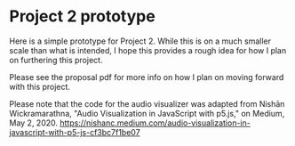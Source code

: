 # Project 2 prototype 

Here is a simple prototype for Project 2. While this is on a much smaller scale than what is intended, I hope this provides a rough idea for how I plan on furthering this project. 

Please see the proposal pdf for more info on how I plan on moving forward with this project. 

Please note that the code for the audio visualizer was adapted from Nishān Wickramarathna, "Audio Visualization in JavaScript with p5.js," on Medium, May 2, 2020.  https://nishanc.medium.com/audio-visualization-in-javascript-with-p5-js-cf3bc7f1be07 